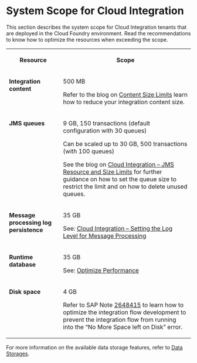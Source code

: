 <!-- loio8ea3822bfb654e219b456959aad672c2 -->

# System Scope for Cloud Integration 

This section describes the system scope for Cloud Integration tenants that are deployed in the Cloud Foundry environment. Read the recommendations to know how to optimize the resources when exceeding the scope.


<table>
<tr>
<th valign="top">

Resource

</th>
<th valign="top">

Scope

</th>
</tr>
<tr>
<td valign="top">

**Integration content**

</td>
<td valign="top">

500 MB

Refer to the blog on [Content Size Limits](https://blogs.sap.com/2020/08/02/cloud-integration-content-size-limits/) learn how to reduce your integration content size.

</td>
</tr>
<tr>
<td valign="top">

**JMS queues**

</td>
<td valign="top">

9 GB, 150 transactions \(default configuration with 30 queues\)

Can be scaled up to 30 GB, 500 transactions \(with 100 queues\)

See the blog on [Cloud Integration – JMS Resource and Size Limits](https://blogs.sap.com/2017/10/04/cloud-integration-jms-resource-and-size-limits-in-cpi-enterprise-edition/) for further guidance on how to set the queue size to restrict the limit and on how to delete unused queues.

</td>
</tr>
<tr>
<td valign="top">

**Message processing log persistence**

</td>
<td valign="top">

35 GB

See: [Cloud Integration – Setting the Log Level for Message Processing](https://blogs.sap.com/2017/06/22/cloud-integration-setting-the-log-level-for-message-processing/)

</td>
</tr>
<tr>
<td valign="top">

**Runtime database**

</td>
<td valign="top">

35 GB

See: [Optimize Performance](50-Development/optimize-performance-491c80d.md)

</td>
</tr>
<tr>
<td valign="top">

**Disk space**

</td>
<td valign="top">

4 GB

Refer to SAP Note [2648415](https://me.sap.com/notes/2648415) to learn how to optimize the integration flow development to prevent the integration flow from running into the “No More Space left on Disk” error.

</td>
</tr>
</table>

For more information on the available data storage features, refer to [Data Storages](50-Development/data-storages-31efe35.md).

